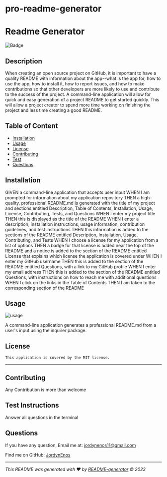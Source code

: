 # pro-readme-generator

#  Readme Generator
  ![Badge](https://img.shields.io/badge/License-MIT-blue.svg)

  ## Description
  When creating an open source project on GitHub, it is important to have a quality README with information about the app--what is the app for, how to use the app, how to install it, how to report issues, and how to make contributions so that other developers are more likely to use and contribute to the success of the project. A command-line application will allow for quick and easy generation of a project README to get started quickly. This will allow a project creator to spend more time working on finishing the project and less time creating a good README.

  ## Table of Content
  - [Installation](#installation)
  - [Usage](#usage)
  - [License](#license)
  - [Contributing](#contributing)
  - [Test](#Test)
  - [Questions](#questions)

  ## Installation
GIVEN a command-line application that accepts user input
WHEN I am prompted for information about my application repository
THEN a high-quality, professional README.md is generated with the title of my project and sections entitled Description, Table of Contents, Installation, Usage, License, Contributing, Tests, and Questions
WHEN I enter my project title
THEN this is displayed as the title of the README
WHEN I enter a description, installation instructions, usage information, contribution guidelines, and test instructions
THEN this information is added to the sections of the README entitled Description, Installation, Usage, Contributing, and Tests
WHEN I choose a license for my application from a list of options
THEN a badge for that license is added near the top of the README and a notice is added to the section of the README entitled License that explains which license the application is covered under
WHEN I enter my GitHub username
THEN this is added to the section of the README entitled Questions, with a link to my GitHub profile
WHEN I enter my email address
THEN this is added to the section of the README entitled Questions, with instructions on how to reach me with additional questions
WHEN I click on the links in the Table of Contents
THEN I am taken to the corresponding section of the README

  ## Usage
  ![usage](./gif-readme/readmeGif.gif)

  A command-line application generates a professional README.md from a user's input using the inquirer package.
  
  ## License
    This application is covered by the MIT license.

  ---

  ## Contributing
  Any Contribution is more than welcome

  ## Test Instructions
  Answer all questions in the terminal

  ## Questions
  If you have any question, Email me at: jordynenos11@gmail.com 
  
  Find me on GitHub: [JordynEnos](https://github.com/JordynEnos)   
  
  ---

  _This README was generated with ❤️ by [README-generator](https://github.com/JordynEnos/pro-readme-generator) © 2023_